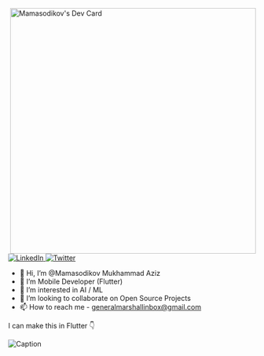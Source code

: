 
<div align="left">
      <a href="https://app.daily.dev/flutteruz"><img width="500"
      align="right" src="https://api.daily.dev/devcards/b47bf2a7cb3c4ce4aa51ba9176437dec.png?r=gv9" alt="Mamasodikov's Dev Card"/></a>
      
</div>

  <a href="https://www.linkedin.com/in/mamasodikov/">
    <img
      src="https://img.shields.io/static/v1?logo=linkedin&style=flat-square&color=0072b1&label=LinkedIn&message=%E2%98%86"
      alt="LinkedIn"
    />
  </a>
  
  
<a href="https://twitter.com/imrealcosmos">
    <img
      src="https://img.shields.io/twitter/follow/imrealcosmos?label=Twitter&logo=twitter&style=flat-square&color=1da1f2&logoColor=ffffff"
      alt="Twitter"
    />
  </a>

- 👋 Hi, I’m @Mamasodikov Mukhammad Aziz 
- 🌱 I’m Mobile Developer (Flutter)
- 👀 I’m interested in AI / ML
- 💞️ I’m looking to collaborate on Open Source Projects
- 📫 How to reach me - generalmarshallinbox@gmail.com

I can make this in Flutter 👇

![Caption](https://miro.medium.com/max/418/1*Bzm19U6xixjRLi3nRNjSYQ.gif)
